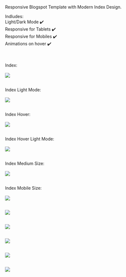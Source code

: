 Responsive Blogspot Template with Modern Index Design.

Indludes:<br/>
  Light/Dark Mode ✔️ <br/>
  Responsive for Tablets ✔️<br/>
  Responsive for Mobiles ✔️ <br/>
  Animations on hover ✔️<br/>
  
  <br/><br/>
Index:<br/><br/>
![](previewImages/1st.png)<br/><br/>

Index Light Mode:<br/><br/>
![](previewImages/2nd.png)<br/><br/>

Index Hover:<br/><br/>
![](previewImages/3rd.png)<br/><br/>

Index Hover Light Mode:<br/><br/>
![](previewImages/4th.png)<br/><br/>

Index Medium Size:<br/><br/>
![](previewImages/5th.png)<br/><br/>

Index Mobile Size:<br/><br/>
![](previewImages/6th.png)<br/><br/>

![](previewImages/7th.png)<br/><br/>

![](previewImages/8th.png)<br/><br/>

![](previewImages/10th.png)<br/><br/>

![](previewImages/11th.png)<br/><br/>

![](previewImages/9th.png)<br/><br/>


